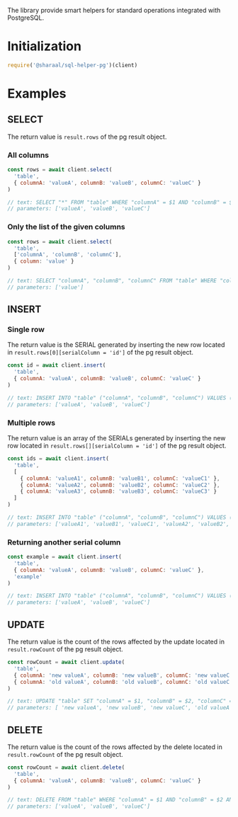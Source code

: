 The library provide smart helpers for standard operations integrated with PostgreSQL.

# Initialization

```javascript
require('@sharaal/sql-helper-pg')(client)
```

# Examples

## SELECT

The return value is `result.rows` of the pg result object.

### All columns

```javascript
const rows = await client.select(
  'table',
  { columnA: 'valueA', columnB: 'valueB', columnC: 'valueC' }
)

// text: SELECT "*" FROM "table" WHERE "columnA" = $1 AND "columnB" = $2 AND "columnC" = $3
// parameters: ['valueA', 'valueB', 'valueC']
```

### Only the list of the given columns

```javascript
const rows = await client.select(
  'table',
  ['columnA', 'columnB', 'columnC'],
  { column: 'value' }
)

// text: SELECT "columnA", "columnB", "columnC" FROM "table" WHERE "column" = $1
// parameters: ['value']
```

## INSERT

### Single row

The return value is the SERIAL generated by inserting the new row located in `result.rows[0][serialColumn = 'id']` of the pg result object.

```javascript
const id = await client.insert(
  'table',
  { columnA: 'valueA', columnB: 'valueB', columnC: 'valueC' }
)

// text: INSERT INTO "table" ("columnA", "columnB", "columnC") VALUES ($1, $2, $3) RETURNING "id"
// parameters: ['valueA', 'valueB', 'valueC']
```

### Multiple rows

The return value is an array of the SERIALs generated by inserting the new row located in `result.rows[][serialColumn = 'id']` of the pg result object.

```javascript
const ids = await client.insert(
  'table',
  [
    { columnA: 'valueA1', columnB: 'valueB1', columnC: 'valueC1' },
    { columnA: 'valueA2', columnB: 'valueB2', columnC: 'valueC2' },
    { columnA: 'valueA3', columnB: 'valueB3', columnC: 'valueC3' }
  ]
)

// text: INSERT INTO "table" ("columnA", "columnB", "columnC") VALUES ($1, $2, $3), ($4, $5, $6), ($7, $8, $9) RETURNING "id"
// parameters: ['valueA1', 'valueB1', 'valueC1', 'valueA2', 'valueB2', 'valueC2', 'valueA3', 'valueB3', 'valueC3']
```

### Returning another serial column

```javascript
const example = await client.insert(
  'table',
  { columnA: 'valueA', columnB: 'valueB', columnC: 'valueC' },
  'example'
)

// text: INSERT INTO "table" ("columnA", "columnB", "columnC") VALUES ($1, $2, $3) RETURNING "example"
// parameters: ['valueA', 'valueB', 'valueC']
```

## UPDATE

The return value is the count of the rows affected by the update located in `result.rowCount` of the pg result object.

```javascript
const rowCount = await client.update(
  'table',
  { columnA: 'new valueA', columnB: 'new valueB', columnC: 'new valueC' },
  { columnA: 'old valueA', columnB: 'old valueB', columnC: 'old valueC' }
)

// text: UPDATE "table" SET "columnA" = $1, "columnB" = $2, "columnC" = $3 WHERE "columnA" = $4 AND "columnB" = $5 AND "columnC" = $6
// parameters: [ 'new valueA', 'new valueB', 'new valueC', 'old valueA', 'old valueB', 'old valueC']
```

## DELETE

The return value is the count of the rows affected by the delete located in `result.rowCount` of the pg result object.

```javascript
const rowCount = await client.delete(
  'table',
  { columnA: 'valueA', columnB: 'valueB', columnC: 'valueC' }
)

// text: DELETE FROM "table" WHERE "columnA" = $1 AND "columnB" = $2 AND "columnC" = $3
// parameters: ['valueA', 'valueB', 'valueC']
```
